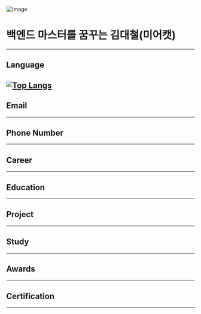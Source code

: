![image](https://github.com/user-attachments/assets/882b2153-4ef4-48b0-9b4b-8fe36654b913)
# 백엔드 마스터를 꿈꾸는 김대철(미어캣)
---
## Language
[![Top Langs](https://github-readme-stats.vercel.app/api/top-langs/?username=dckat&layout=compact)](https://github.com/dckat/github-readme-stats)
---
## Email
---
## Phone Number
---
## Career
---
## Education
---
## Project
---
## Study
---
## Awards
---
## Certification
---
